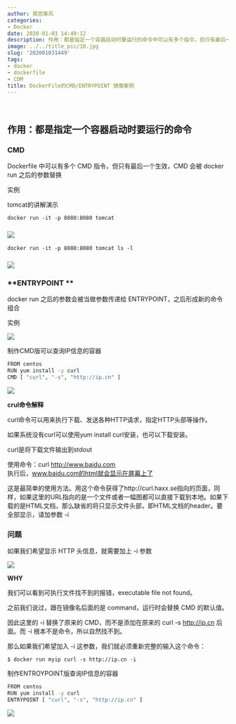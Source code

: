 ```yaml
---
author: 南宫乘风
categories:
- Docker
date: 2020-01-03 14:49:12
description: 作用：都是指定一个容器启动时要运行的命令中可以有多个指令，但只有最后一个生效，会被之后的参数替换实例的讲解演示之后的参数会被当做参数传递给，之后形成新的命令组合实例制作版可以查询信息的容器命令解释命令。。。。。。。
image: ../../title_pic/18.jpg
slug: '202001031449'
tags:
- docker
- dockerfile
- CDM
title: DockerFile的CMD/ENTRYPOINT 镜像案例
---
```


<!--more-->

 

## 作用：都是指定一个容器启动时要运行的命令

### CMD

Dockerfile 中可以有多个 CMD 指令，但只有最后一个生效，CMD 会被 docker run 之后的参数替换

实例

tomcat的讲解演示

```
docker run -it -p 8080:8080 tomcat
```

### ![](../../image/20200103143318730.png)

```
docker run -it -p 8080:8080 tomcat ls -l
```

### ![](../../image/20200103143227449.png)

### **ENTRYPOINT **

docker run 之后的参数会被当做参数传递给 ENTRYPOINT，之后形成新的命令组合

实例

![](../../image/20200103142026490.png)

制作CMD版可以查询IP信息的容器

```bash
FROM centos
RUN yum install -y curl
CMD [ "curl", "-s", "http://ip.cn" ]
```

![](../../image/20200103142104726.png)

**crul命令解释**

curl命令可以用来执行下载、发送各种HTTP请求，指定HTTP头部等操作。

如果系统没有curl可以使用yum install curl安装，也可以下载安装。

curl是将下载文件输出到stdout

使用命令：curl http://www.baidu.com  
执行后，www.baidu.com的html就会显示在屏幕上了

这是最简单的使用方法。用这个命令获得了http://curl.haxx.se指向的页面，同样，如果这里的URL指向的是一个文件或者一幅图都可以直接下载到本地。如果下载的是HTML文档，那么缺省的将只显示文件头部，即HTML文档的header。要全部显示，请加参数 \-i

### **问题**

如果我们希望显示 HTTP 头信息，就需要加上 \-i 参数

![](../../image/20200103142220735.png)

**WHY**

我们可以看到可执行文件找不到的报错，executable file not found。

之前我们说过，跟在镜像名后面的是 command，运行时会替换 CMD 的默认值。

因此这里的 \-i 替换了原来的 CMD，而不是添加在原来的 curl \-s http://ip.cn 后面。而 \-i 根本不是命令，所以自然找不到。

那么如果我们希望加入 \-i 这参数，我们就必须重新完整的输入这个命令：

```
$ docker run myip curl -s http://ip.cn -i
```

制作ENTROYPOINT版查询IP信息的容器

```bash
FROM centos
RUN yum install -y curl
ENTRYPOINT [ "curl", "-s", "http://ip.cn" ]
```

![](../../image/20200103142315187.png)